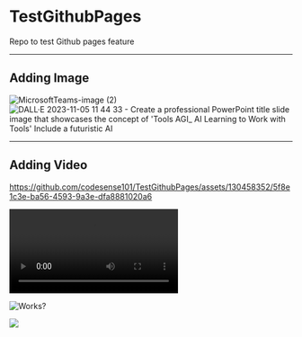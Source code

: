 # TestGithubPages
Repo to test Github pages feature


---
## Adding Image


![MicrosoftTeams-image (2)](https://github.com/codesense101/TestGithubPages/assets/130458352/2ac4c41e-fbdc-497d-bb2d-9d21ab9054f8)
![DALL·E 2023-11-05 11 44 33 - Create a professional PowerPoint title slide image that showcases the concept of 'Tools AGI_ AI Learning to Work with Tools'  Include a futuristic AI ](https://github.com/codesense101/TestGithubPages/assets/130458352/5987fd3a-8976-48c5-972f-fbcf4e67f489)

---
## Adding Video


https://github.com/codesense101/TestGithubPages/assets/130458352/5f8e1c3e-ba56-4593-9a3e-dfa8881020a6



![If you are seeing it. Means it disn't work](docs/HrWyxB_sYsTQVg6R.mp4)

![Works?](https://github.com/codesense101/TestGithubPages/assets/130458352/4bb994a9-805c-41be-9032-7815e810f527)



![](https://github.com/codesense101/TestGithubPages/assets/130458352/eb928935-f0c2-4007-9789-9e3535ff4cb2)


